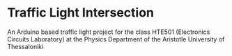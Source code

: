 # Traffic Light Intersection

An Arduino based traffic light project for the class HTE501 (Electronics Circuits Laboratory) at the Physics Department of the Aristotle University of Thessaloniki